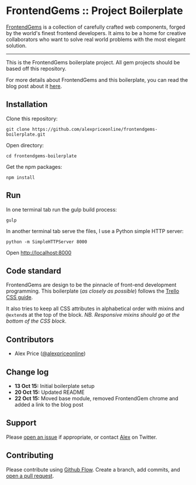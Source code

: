# FrontendGems :: Project Boilerplate

[FrontendGems](http://frontendgems.com/) is a collection of carefully crafted
web components, forged by the world's finest frontend developers. It aims to
be a home for creative collaborators who want to solve real world problems
with the most elegant solution.

-------------------------------

This is the FrontendGems boilerplate project. All gem projects should be based
off this repository.

For more details about FrontendGems and this boilerplate, you can read the blog
post about it [here](http://frontendgems.com/blog/html-css-boilerplate/).

## Installation

Clone this repository:

`git clone https://github.com/alexpriceonline/frontendgems-boilerplate.git`

Open directory:

`cd frontendgems-boilerplate`

Get the npm packages:

`npm install`

## Run

In one terminal tab run the gulp build process:

`gulp`

In another terminal tab serve the files, I use a Python simple HTTP server:

`python -m SimpleHTTPServer 8000`

Open [http://localhost:8000](http://localhost:8000)

## Code standard

FrontendGems are design to be the pinnacle of front-end development
programming. This boilerplate (_as closely as possible_) follows the
[Trello CSS guide](https://gist.github.com/bobbygrace/9e961e8982f42eb91b80).

It also tries to keep all CSS attributes in alphabetical order with mixins
and `@extend`s at the top of the block. _NB. Responsive mixins should go at
the bottom of the CSS block_.

## Contributors

* Alex Price ([@alexpriceonline](https://twitter.com/alexpriceonline))

## Change log

* __13 Oct 15:__ Initial boilerplate setup
* __20 Oct 15:__ Updated README
* __22 Oct 15:__ Moved base module, removed FrontendGem chrome and added a link
to the blog post

## Support

Please [open an issue](https://github.com/alexpriceonline/frontendgems-boilerplate/issues/new)
if appropriate, or contact [Alex](http://twitter.com/alexpriceonline/) on
Twitter.

## Contributing

Please contribute using [Github Flow](https://guides.github.com/introduction/flow/).
Create a branch, add commits, and [open a pull request](https://github.com/alexpriceonline/frontendgems-boilerplate/compare/).
